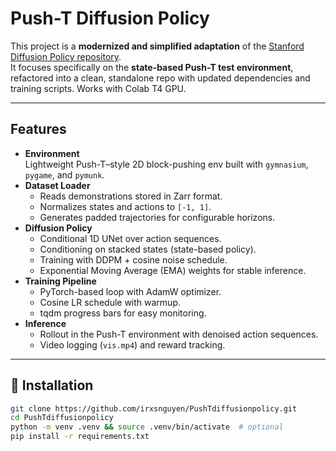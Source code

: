 # Push-T Diffusion Policy

This project is a **modernized and simplified adaptation** of the [Stanford Diffusion Policy repository](https://github.com/real-stanford/diffusion-policy).  
It focuses specifically on the **state-based Push-T test environment**, refactored into a clean, standalone repo with updated dependencies and training scripts. Works with Colab T4 GPU.

---

## Features
- **Environment**  
  Lightweight Push-T–style 2D block-pushing env built with `gymnasium`, `pygame`, and `pymunk`.
- **Dataset Loader**  
  - Reads demonstrations stored in Zarr format.  
  - Normalizes states and actions to `[-1, 1]`.  
  - Generates padded trajectories for configurable horizons.  
- **Diffusion Policy**  
  - Conditional 1D UNet over action sequences.  
  - Conditioning on stacked states (state-based policy).  
  - Training with DDPM + cosine noise schedule.  
  - Exponential Moving Average (EMA) weights for stable inference.  
- **Training Pipeline**  
  - PyTorch-based loop with AdamW optimizer.  
  - Cosine LR schedule with warmup.  
  - tqdm progress bars for easy monitoring.  
- **Inference**  
  - Rollout in the Push-T environment with denoised action sequences.  
  - Video logging (`vis.mp4`) and reward tracking.

---

## 🔧 Installation
```bash
git clone https://github.com/irxsnguyen/PushTdiffusionpolicy.git
cd PushTdiffusionpolicy
python -m venv .venv && source .venv/bin/activate  # optional
pip install -r requirements.txt
